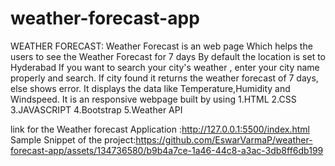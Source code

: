 # weather-forecast-app
WEATHER FORECAST:
Weather Forecast is an web page Which helps the users to see the Weather Forecast for 7 days
By default the location is set to Hyderabad If you want to search your city's weather , 
enter your city name properly and search. If city found it returns the weather forecast of 7 days, else shows error.
It displays the data like Temperature,Humidity and Windspeed.
It is an responsive webpage built by using 1.HTML 2.CSS 3.JAVASCRIPT 4.Bootstrap 5.Weather API

link for the Weather forecast Application :http://127.0.0.1:5500/index.html
Sample Snippet of the project:https://github.com/EswarVarmaP/weather-forecast-app/assets/134736580/b9b4a7ce-1a46-44c8-a3ac-3db8ff6db199
